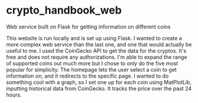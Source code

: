 # crypto_handbook_web
Web service built on Flask for getting information on different coins

This website is run locally and is set up using Flask. I wanted to create a more complex web service than the last one, and one that would actually be useful to me. I used the CoinGecko API to get the data for the cryptos. It's free and does not require any authorizations. I'm able to expand the range of supported coins out much more but I chose to only do the five most popular for simplicity. The homepage lets the user select a coin to get information on, and it redirects to the specific page. I wanted to do something cool with a graph, so I set one up for each coin using MatPlotLib, inputting historical data from CoinGecko. It tracks the price over the past 24 hours. 
